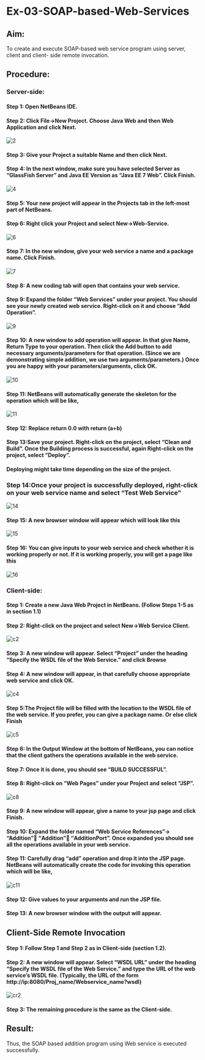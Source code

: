 # Ex-03-SOAP-based-Web-Services

## Aim:

To create and execute SOAP-based web service program using server, client and client- side remote invocation.

## Procedure:

### Server-side:
#### Step 1: Open NetBeans IDE.
#### Step 2: Click File->New Project. Choose Java Web and then Web Application and click Next.

![2](https://github.com/DrMalathiSaravanan/Ex-03-SOAP-based-Web-Services/assets/139700114/53b21d93-3784-4a69-b64a-ac255b66a132)




#### Step 3: Give your Project a suitable Name and then click Next.
#### Step 4: In the next window, make sure you have selected Server as “GlassFish Server” and Java EE Version as “Java EE 7 Web”. Click Finish.

 ![4](https://github.com/DrMalathiSaravanan/Ex-03-SOAP-based-Web-Services/assets/139700114/ba86ef64-1e67-4eba-9935-96d4b158fcde)

 


#### Step 5: Your new project will appear in the Projects tab in the left-most part of NetBeans.

#### Step 6: Right click your Project and select New->Web-Service.

![6](https://github.com/DrMalathiSaravanan/Ex-03-SOAP-based-Web-Services/assets/139700114/e45c5bec-b36c-4b91-87c3-f49ac1c84604)



#### Step 7: In the new window, give your web service a name and a package name. Click Finish.
 
 ![7](https://github.com/DrMalathiSaravanan/Ex-03-SOAP-based-Web-Services/assets/139700114/f6e330f4-a62a-44bb-9ce1-53e54db577f4)



#### Step 8: A new coding tab will open that contains your web service.

#### Step 9: Expand the folder “Web Services” under your project. You should see your newly created web service. Right-click on it and choose “Add Operation”.

![9](https://github.com/DrMalathiSaravanan/Ex-03-SOAP-based-Web-Services/assets/139700114/c0dc772c-c5ff-466f-bc8a-908a1f956291)




#### Step 10: A new window to add operation will appear. In that give Name, Return Type to your operation. Then click the Add button to add necessary arguments/parameters for that operation. (Since we are demonstrating simple addition, we use two arguments/parameters.) Once you are happy with your parameters/arguments, click OK.

![10](https://github.com/DrMalathiSaravanan/Ex-03-SOAP-based-Web-Services/assets/139700114/2e04e804-2aad-4074-87cf-2a9ed8b0fd78)


#### Step 11: NetBeans will automatically generate the skeleton for the operation which will be like,

![11](https://github.com/DrMalathiSaravanan/Ex-03-SOAP-based-Web-Services/assets/139700114/eaf6cf88-92e2-478f-a6ac-f800251e6bd5)



#### Step 12: Replace return 0.0 with return (a+b)

#### Step 13:Save your project. Right-click on the project, select “Clean and Build”. Once the Building process is successful, again Right-click on the project, select “Deploy”.
#### Deploying might take time depending on the size of the project. 

### Step 14:Once your project is successfully deployed, right-click on your web service name and select “Test Web Service”

 ![14](https://github.com/DrMalathiSaravanan/Ex-03-SOAP-based-Web-Services/assets/139700114/4c82ecec-fe36-4826-96bb-37dd25bb0f75)

 


#### Step 15: A new browser window will appear which will look like this

![15](https://github.com/DrMalathiSaravanan/Ex-03-SOAP-based-Web-Services/assets/139700114/1f23a946-d82a-440d-9435-14ea8a0d4907)



#### Step 16: You can give inputs to your web service and check whether it is working properly or not. If it is working properly, you will get a page like this

 ![16](https://github.com/DrMalathiSaravanan/Ex-03-SOAP-based-Web-Services/assets/139700114/4a6cac39-12aa-42c7-8495-77e777e89bcb)

 
### Client-side:


#### Step 1: Create a new Java Web Project in NetBeans. (Follow Steps 1-5 as in section 1.1)
#### Step 2: Right-click on the project and select New->Web Service Client.

![c2](https://github.com/DrMalathiSaravanan/Ex-03-SOAP-based-Web-Services/assets/139700114/3e65b81f-b2c5-4dac-af34-5b3850020e56)



#### Step 3: A new window will appear. Select “Project” under the heading “Specify the WSDL file of the Web Service.” and click Browse

#### Step 4: A new window will appear, in that carefully choose appropriate web service and click OK.

 ![c4](https://github.com/DrMalathiSaravanan/Ex-03-SOAP-based-Web-Services/assets/139700114/b4050bbd-3c0c-4c57-b6cb-27325f140340)

 
#### Step 5:The Project file will be filled with the location to the WSDL file of the web service. If you prefer, you can give a package name. Or else click Finish

 ![c5](https://github.com/DrMalathiSaravanan/Ex-03-SOAP-based-Web-Services/assets/139700114/8bb6e72e-8085-42c6-b88e-db310a49605a)



#### Step 6: In the Output Window at the bottom of NetBeans, you can notice that the client gathers the operations available in the web service.

#### Step 7: Once it is done, you should see “BUILD SUCCESSFUL”.

#### Step 8: Right-click on “Web Pages” under your Project and select “JSP”.

![c8](https://github.com/DrMalathiSaravanan/Ex-03-SOAP-based-Web-Services/assets/139700114/4053beb0-00c4-4f5a-8a7b-7f961b885084)

#### Step 9: A new window will appear, give a name to your jsp page and click Finish.

#### Step 10: Expand the folder named “Web Service References”-> “Addition” “Addition” “AdditionPort”. Once expanded you should see all the operations available in your web service.

#### Step 11: Carefully drag “add” operation and drop it into the JSP page. NetBeans will automatically create the code for invoking this operation which will be like,
 
 ![c11](https://github.com/DrMalathiSaravanan/Ex-03-SOAP-based-Web-Services/assets/139700114/b37ebd64-c3c4-4e9c-9ba4-bf41c6b246bb)



#### Step 12: Give values to your arguments and run the JSP file. 

#### Step 13: A new browser window with the output will appear. 

## Client-Side Remote Invocation

#### Step 1: Follow Step 1 and Step 2 as in Client-side (section 1.2).

#### Step 2: A new window will appear. Select “WSDL URL” under the heading “Specify the WSDL file of the Web Service.” and type the URL of the web service’s WSDL file. (Typically, the URL of the form http://ip:8080/Proj_name/Webservice_name?wsdl)
 

![cr2](https://github.com/DrMalathiSaravanan/Ex-03-SOAP-based-Web-Services/assets/139700114/7d6eb944-5735-40b1-a5fc-7af19d6b92c8)

#### Step 3: The remaining procedure is the same as the Client-side.


## Result:
Thus, the SOAP based addition program using Web service is executed successfully.
